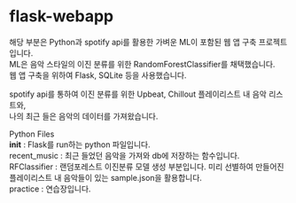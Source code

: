 # flask-webapp

해당 부분은 Python과 spotify api를 활용한 가벼운 ML이 포함된 웹 앱 구축 프로젝트입니다.\
ML은 음악 스타일의 이진 분류를 위한 RandomForestClassifier를 채택했습니다.\
웹 앱 구축을 위하여 Flask, SQLite 등을 사용했습니다.

spotify api를 통하여 이진 분류를 위한 Upbeat, Chillout 플레이리스트 내 음악 리스트와,\
나의 최근 들은 음악의 데이터를 가져왔습니다.

Python Files\
__init__ : Flask를 run하는 python 파일입니다.\
recent_music : 최근 들었던 음악을 가져와 db에 저장하는 함수입니다.\
RFClassifier : 랜덤포레스트 이진분류 모델 생성 부분입니다. 미리 선별하여 만들어진 플레이리스트 내 음악들이 있는 sample.json을 활용합니다.\
practice : 연습장입니다.
